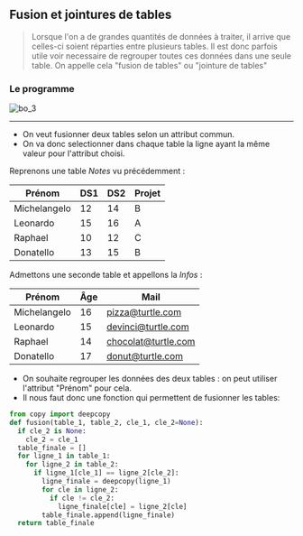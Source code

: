 ## Fusion et jointures de tables



>  Lorsque l'on a de grandes quantités de données à traiter, il arrive que celles-ci soient réparties entre plusieurs tables. Il est donc parfois utile voir necessaire de regrouper toutes ces données dans une seule table. On appelle cela "fusion de tables" ou "jointure de tables"

### Le programme

![bo_3](assets/bo_3.png)

-----

- On veut fusionner deux tables selon un attribut commun. 
- On va donc selectionner dans chaque table la ligne ayant la même valeur pour l'attribut choisi.

Reprenons une table *Notes* vu précédemment :

| Prénom       | DS1  | DS2  | Projet |
| ------------ | ---- | ---- | ------ |
| Michelangelo | 12   | 14   | B      |
| Leonardo     | 15   | 16   | A      |
| Raphael      | 10   | 12   | C      |
| Donatello    | 13   | 15   | B      |

Admettons une seconde table et appellons la *Infos* :

| Prénom       | Âge  | Mail                |
| ------------ | ---- | ------------------- |
| Michelangelo | 16   | pizza@turtle.com    |
| Leonardo     | 15   | devinci@turtle.com  |
| Raphael      | 14   | chocolat@turtle.com |
| Donatello    | 17   | donut@turtle.com    |

- On souhaite regrouper les données des deux tables : on peut utiliser l'attribut "Prénom" pour cela.
- Il nous faut donc une fonction qui permettent de fusionner les tables:

```python
from copy import deepcopy
def fusion(table_1, table_2, cle_1, cle_2=None):
  if cle_2 is None:
    cle_2 = cle_1
  table_finale = []
  for ligne_1 in table_1:
    for ligne_2 in table_2:
      if ligne_1[cle_1] == ligne_2[cle_2]:
        ligne_finale = deepcopy(ligne_1)
        for cle in ligne_2:
          if cle != cle_2:
            ligne_finale[cle] = ligne_2[cle]
        table_finale.append(ligne_finale)
  return table_finale      
```

